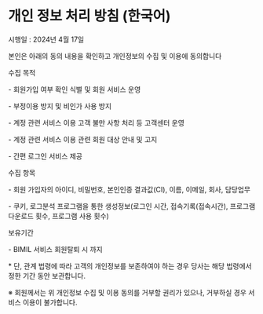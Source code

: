 # 개인 정보 처리 방침 (한국어)

시행일 : 2024년 4월 17일

본인은 아래의 동의 내용을 확인하고 개인정보의 수집 및 이용에 동의합니다

수집 목적

\- 회원가입 여부 확인 식별 및 회원 서비스 운영

\- 부정이용 방지 및 비인가 사용 방지

\- 계정 관련 서비스 이용 고객 불만 사항 처리 등 고객센터 운영

\- 계정 관련 서비스 이용 관련 회원 대상 안내 및 고지

\- 간편 로그인 서비스 제공

수집 항목

\- 회원 가입자의 아이디, 비밀번호, 본인인증 결과값(CI), 이름, 이메일, 회사, 담당업무

\- 쿠키, 로그분석 프로그램을 통한 생성정보(로그인 시간, 접속기록(접속시간), 프로그램 다운로드 횟수, 프로그램 사용 횟수)

보유기간

\- BIMIL 서비스 회원탈퇴 시 까지

\* 단, 관계 법령에 따라 고객의 개인정보를 보존하여야 하는 경우 당사는 해당 법령에서 정한 기간 동안 보관합니다.

※ 회원께서는 위 개인정보 수집 및 이용 동의를 거부할 권리가 있으나, 거부하실 경우 서비스 이용이 불가합니다.
